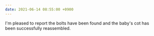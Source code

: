 ```yaml
---
date: 2021-06-14 08:55:00 +0900
---
```


I'm pleased to report the bolts have been found and the baby's cot has been successfully reassembled.
